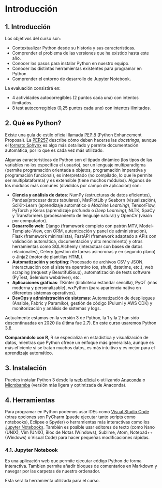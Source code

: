 # Introducción
## 1. Introducción
Los objetivos del curso son:
- Contextualizar Python desde su historia y sus características.
- Comprender el problema de las versiones que ha existido hasta este año.
- Conocer los pasos para instalar Python en nuestro equipo.
- Conocer las distintas herramientas existentes para programar en Python.
- Comprender el entorno de desarrollo de Jupyter Notebook.

La evaluación consistirá en:
- 4 actividades autocorregibles (2 puntos cada una) con intentos ilimitados.
- 8 test autocorregibles (0,25 puntos cada uno) con intentos ilimitados.

## 2. Qué es Python?
Existe una guía de estilo oficial llamada [PEP 8](https://peps.python.org/pep-0008/)  (Python Enhancement Proposal). La [PEP257](https://peps.python.org/pep-0257/) describe cómo deben hacerse las *docstrings*, aunque el [formato Sphynx](https://www.sphinx-doc.org/en/master/usage/domains/python.html) es algo más detallado y permite documentación automática, por lo que es cada vez más utilizado.

Algunas características de Python son el tipado dinámico (los tipos de las variables no los especifica el usuario), ser un lenguaje multiparadigma (permite programación orientada a objetos, programación imperativa y programación funcional), es interpretado (no compilado, lo que le permite ser multiplataforma) y es extensible (tiene muchos módulos). Algunos de los módulos más comunes (divididos por campo de aplicación) son:
- **Ciencia y análisis de datos**: NumPy (estructuras de datos eficientes), Pandas(procesar datos tabulares), MatPlotLib y Seaborn (visualización), SciKit-Learn (aprendizaje automático o *Machine Learning*), TensorFlow, PyTorch y Keras (aprendizaje profundo o *Deep Learning*), NLTK, SpaCy y Transformers (procesamiento de lenguaje natural) y OpenCV (visión por computador).
- **Desarrollo web**: Django (framework completo con patrón MTV, Model-Template-View, con ORM, autenticación y panel de administración), Flask (framework minimalista), FastAPI (framework adaptado a APIs con validación automática, documentación y alto rendimiento) y otras herramientas como SQLAlchemy (interactuar con bases de datos relacionales), Celery (gestión de tareas asíncronas y en segundo plano) o Jinja2 (motor de plantillas HTML).
- **Automatización y scripting**: Procesado de archivos CSV y JSON, interactuación con el sistema operativo (os, shutil, datetime, etc.), web scraping (request y BeautifulSoup), automatización de tests software (PyTest, Selenium webdriver), etc.
- **Aplicaciones gráficas**: TKinter (biblioteca estándar sencilla), PyQT (más moderna y personalizable), wxPython (para apariencia nativa en diferentes sistemas operativos).
- **DevOps y administración de sistemas**: Automatización de despliegues (Ansible, Fabric y Paramiko), gestión de código (Pulumi y AWS CDK) y monitorización y análisis de sistemas y logs.

Actualmente estamos en la versión 3 de Python, la 1 y la 2 han sido descontinuadas en 2020 (la última fue 2.7). En este curso usaremos Python 3.8.

**Comparándolo con R**, R se especializa en estadística y visualización de datos, mientras que Python ofrece un enfoque más generalista, aunque es más eficiente si se tratan muchos datos, es más intuitivo y es mejor para el aprendizaje automático.

## 3. Instalación
Puedes instalar Python 3 desde la [web oficial](https://www.python.org/downloads/) o utilizando [Anaconda](https://www.anaconda.com/download) o [Microbamba](https://mamba.readthedocs.io/en/latest/installation/micromamba-installation.html) (versión más ligera y optimizada de Anaconda).

## 4. Herramientas
Para programar en Python podemos usar IDEs como [Visual Studio Code](https://code.visualstudio.com/) (otras opciones son PyCharm (puede ejecutar tanto scripts como notebooks), Eclipse o Spyder) o herramientas más interactivas como los [Jupyter Notebooks](https://jupyter.org/). También es posible usar editores de texto (como Nano (UNIX), Vim (UNIX), Bloc de Notas (Windows), Sublime, Atom, Notepad++ (Windows) o Visual Code) para hacer pequeñas modificaciones rápidas.

### 4.1. Jupyter Notebook
Es una aplicación web que permite ejecutar código Python de forma interactiva. Tambien permite añadir bloques de comentarios en Markdown y navegar por las carpetas de nuestro ordenador.

Esta será la herramienta utilizada para el curso.